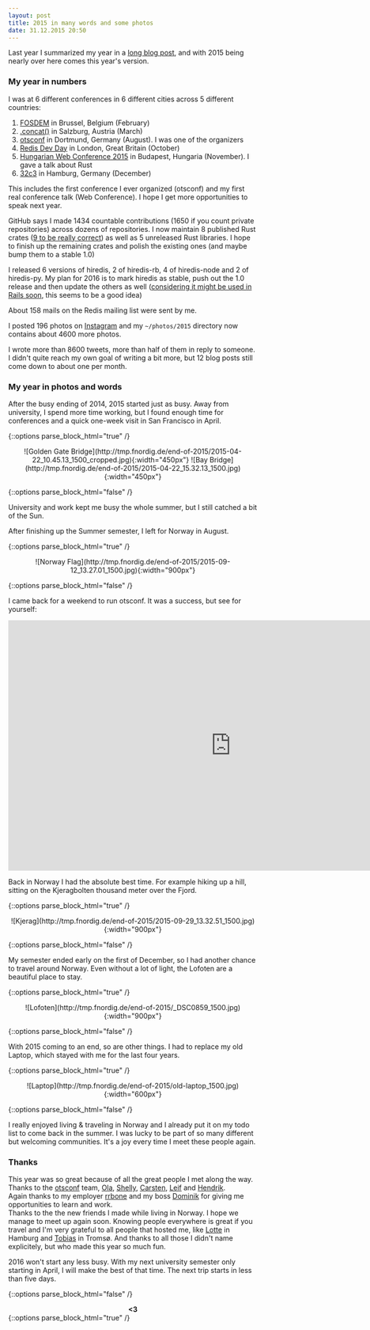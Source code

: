 ```yaml
---
layout: post
title: 2015 in many words and some photos
date: 31.12.2015 20:50
---
```


Last year I summarized my year in a [long blog post](https://fnordig.de/2014/12/29/2014-in-many-words/),
and with 2015 being nearly over here comes this year's version.

### My year in numbers

I was at 6 different conferences in 6 different cities across 5 different countries:

1. [FOSDEM](http://fosdem.org) in Brussel, Belgium (February)
2. [.concat()](http://conc.at/) in Salzburg, Austria (March)
3. [otsconf](https://otsconf.com/) in Dortmund, Germany (August). I was one of the organizers
4. [Redis Dev Day](https://fnordig.de/2015/10/22/redis-dev-day-london-2015/) in London, Great Britain (October)
5. [Hungarian Web Conference 2015](http://webconf.hu/2015/) in Budapest, Hungaria (November). I gave a talk about Rust
6. [32c3](https://events.ccc.de/congress/2015/wiki/Main_Page) in Hamburg, Germany (December)

This includes the first conference I ever organized (otsconf) and my first real conference talk (Web Conference).
I hope I get more opportunities to speak next year.

GitHub says I made 1434 countable contributions (1650 if you count private repositories) across dozens of repositories.
I now maintain 8 published Rust crates ([9 to be really correct](https://twitter.com/badboy_/status/677815982656782336)) as well as 5 unreleased Rust libraries.
I hope to finish up the remaining crates and polish the existing ones (and maybe bump them to a stable 1.0)

I released 6 versions of hiredis, 2 of hiredis-rb, 4 of hiredis-node and 2 of hiredis-py.
My plan for 2016 is to mark hiredis as stable, push out the 1.0 release and then update the others as well
([considering it might be used in Rails soon](https://twitter.com/badboy_/status/678889807435530241), this seems to be a good idea)

About 158 mails on the Redis mailing list were sent by me.

I posted 196 photos on [Instagram](https://instagram.com/janerikr/) and my `~/photos/2015` directory now contains about 4600 more photos.

I wrote more than 8600 tweets, more than half of them in reply to someone.
I didn't quite reach my own goal of writing a bit more,
but 12 blog posts still come down to about one per month.


### My year in photos and words

After the busy ending of 2014, 2015 started just as busy.
Away from university, I spend more time working, but I found enough time for conferences and a quick one-week visit in San Francisco in April.

{::options parse_block_html="true" /}
<p style="text-align:center">
![Golden Gate Bridge](http://tmp.fnordig.de/end-of-2015/2015-04-22_10.45.13_1500_cropped.jpg){:width="450px"}
![Bay Bridge](http://tmp.fnordig.de/end-of-2015/2015-04-22_15.32.13_1500.jpg){:width="450px"}
</p>
{::options parse_block_html="false" /}

University and work kept me busy the whole summer, but I still catched a bit of the Sun.

After finishing up the Summer semester, I left for Norway in August.

{::options parse_block_html="true" /}
<p style="text-align:center">
![Norway Flag](http://tmp.fnordig.de/end-of-2015/2015-09-12_13.27.01_1500.jpg){:width="900px"}
</p>
{::options parse_block_html="false" /}

I came back for a weekend to run otsconf. It was a success, but see for yourself:

<p style="text-align:center">
<iframe width="900" height="506" src="https://www.youtube.com/embed/3Uktz9J0uPs" frameborder="0" allowfullscreen></iframe>
</p>

Back in Norway I had the absolute best time.
For example hiking up a hill, sitting on the Kjeragbolten thousand meter over the Fjord.

{::options parse_block_html="true" /}
<p style="text-align:center">
![Kjerag](http://tmp.fnordig.de/end-of-2015/2015-09-29_13.32.51_1500.jpg){:width="900px"}
</p>
{::options parse_block_html="false" /}

My semester ended early on the first of December, so I had another chance to travel around Norway.
Even without a lot of light, the Lofoten are a beautiful place to stay.

{::options parse_block_html="true" /}
<p style="text-align:center">
![Lofoten](http://tmp.fnordig.de/end-of-2015/_DSC0859_1500.jpg){:width="900px"}
</p>
{::options parse_block_html="false" /}

With 2015 coming to an end, so are other things. I had to replace my old Laptop, which stayed with me for the last four years.

{::options parse_block_html="true" /}
<p style="text-align:center">
![Laptop](http://tmp.fnordig.de/end-of-2015/old-laptop_1500.jpg){:width="600px"}
</p>
{::options parse_block_html="false" /}

I really enjoyed living & traveling in Norway and I already put it on my todo list to come back in the summer.
I was lucky to be part of so many different but welcoming communities. It's a joy every time I meet these people again.


### Thanks

This year was so great because of all the great people I met along the way.  
Thanks to the [otsconf](https://otsconf.com/) team, [Ola][], [Shelly][], [Carsten][], [Leif][] and [Hendrik][].  
Again thanks to my employer [rrbone][] and my boss [Dominik][dominikbay] for giving me opportunities to learn and work.  
Thanks to the the new friends I made while living in Norway. I hope we manage to meet up again soon.
Knowing people everywhere is great if you travel and I'm very grateful to all people that hosted me, like [Lotte][] in Hamburg and [Tobias][] in Tromsø.
And thanks to all those I didn't name explicitely, but who made this year so much fun.

2016 won't start any less busy.
With my next university semester only starting in April, I will make the best of that time. The next trip starts in less than five days.

{::options parse_block_html="false" /}
<div style="text-align:center">
<strong>&lt;3</strong>
</div>
{::options parse_block_html="true" /}

[ola]: https://twitter.com/misprintedtype
[carsten]: https://twitter.com/dergraf86
[hendrik]: https://twitter.com/dermiddi
[leif]: https://twitter.com/rthbrst
[shelly]: https://twitter.com/shellycoen
[rrbone]: https://www.rrbone.net/
[dominikbay]: https://twitter.com/dominikbay
[lotte]: https://twitter.com/Lotterleben
[tobias]: http://twitter.com/gurken
